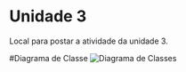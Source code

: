 # Unidade 3

Local para postar a atividade da unidade 3.  

#Diagrama de Classe
![Diagrama de Classes](svg/include.svg "Diagrama de Classes")  
